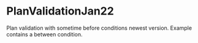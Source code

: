 # PlanValidationJan22
Plan validation with sometime before conditions newest version. 
Example contains a between condition. 
